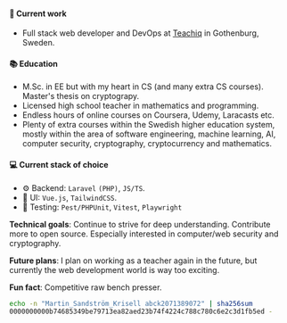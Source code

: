 #### 🎉 Current work

 * Full stack web developer and DevOps at <a target="_blank" href="https://teachiq.com">Teachiq</a> in Gothenburg, Sweden.

#### 📚 Education

 * M.Sc. in EE but with my heart in CS (and many extra CS courses). Master's thesis on cryptograpy.
 * Licensed high school teacher in mathematics and programming. 
 * Endless hours of online courses on Coursera, Udemy, Laracasts etc.
 * Plenty of extra courses within the Swedish higher education system, mostly within the area of software engineering, machine learning, AI, computer security, cryptography, cryptocurrency and mathematics.

#### 💻 Current stack of choice
 * ⚙️ Backend: `Laravel` `(PHP)`, `JS/TS`.
 * 🎨 UI: `Vue.js`, `TailwindCSS`.
 * 🧪 Testing: `Pest/PHPUnit`, `Vitest`, `Playwright`

**Technical goals**: Continue to strive for deep understanding. Contribute more to open source. Especially interested in computer/web security and cryptography.

**Future plans**: I plan on working as a teacher again in the future, but currently the web development world is way too exciting.

**Fun fact**: Competitive raw bench presser.

```bash
echo -n "Martin_Sandström_Krisell abck2071389072" | sha256sum
0000000000b74685349be79713ea82aed23b74f4224c788c780c6e2c3d1fb5ed - 
```
